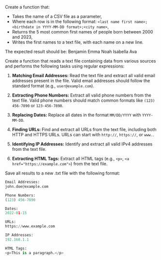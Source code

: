 Create a function that:

- Takes the name of a CSV file as a parameter,
- Where each row is in the following format: `<last name first name>;<birthdate in YYYY-MM-DD format>;<city name>`,
- Returns the 5 most common first names of people born between 2000 and 2023,
- Writes the first names to a text file, with each name on a new line.

The expected result should be:
  Benjamin
  Emma
  Noah
  Isabella
  Ava

Create a function that reads a text file containing data from various sources and performs the following tasks using regular expressions:

1. **Matching Email Addresses:** Read the text file and extract all valid email addresses present in the file. Valid email addresses should follow the standard format (e.g., `user@example.com`).

2. **Extracting Phone Numbers:** Extract all valid phone numbers from the text file. Valid phone numbers should match common formats like `(123) 456-7890` or `123-456-7890`.

3. **Replacing Dates:** Replace all dates in the format `MM/DD/YYYY` with `YYYY-MM-DD`.

4. **Finding URLs:** Find and extract all URLs from the text file, including both HTTP and HTTPS URLs. URLs can start with `http://`, `https://`, or `www.`.

5. **Identifying IP Addresses:** Identify and extract all valid IPv4 addresses from the text file.

6. **Extracting HTML Tags:** Extract all HTML tags (e.g., `<p>`, `<a href="https://example.com">`) from the text file.

Save all results to a new .txt file with the following format:
```python
Email Addresses:
john.doe@example.com

Phone Numbers:
(123) 456-7890

Dates:
2022-01-15

URLs:
https://www.example.com

IP Addresses:
192.168.1.1

HTML Tags:
<p>This is a paragraph.</p>
```





